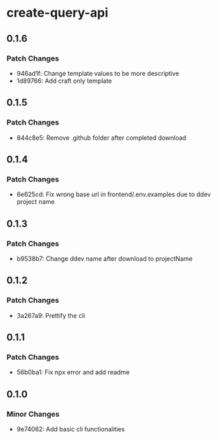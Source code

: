 # create-query-api

## 0.1.6

### Patch Changes

- 946ad1f: Change template values to be more descriptive
- 1d89766: Add craft only template

## 0.1.5

### Patch Changes

- 844c8e5: Remove .github folder after completed download

## 0.1.4

### Patch Changes

- 6e625cd: Fix wrong base url in frontend/.env.examples due to ddev project name

## 0.1.3

### Patch Changes

- b9538b7: Change ddev name after download to projectName

## 0.1.2

### Patch Changes

- 3a267a9: Prettify the cli

## 0.1.1

### Patch Changes

- 56b0ba1: Fix npx error and add readme

## 0.1.0

### Minor Changes

- 9e74062: Add basic cli functionalities
